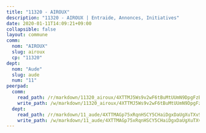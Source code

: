 ```yaml
---
title: "11320 - AIROUX"
description: "11320 - AIROUX | Entraide, Annonces, Initiatives"
date: 2020-01-11T14:09:21+09:00
collapsible: false
layout: commune
comm:
  nom: "AIROUX"
  slug: airoux
  cp: "11320"
dept:
  nom: "Aude"
  slug: aude
  num: "11"
peerpad:
  comm:
    read_path: /r/markdown/11320_airoux/4XTTMJ5Ws9v2wF6tBuMtUUmN9DpgFzBD8ZGRAyXXopARaLXEz
    write_path: /w/markdown/11320_airoux/4XTTMJ5Ws9v2wF6tBuMtUUmN9DpgFzBD8ZGRAyXXopARaLXEz-K3TgUY6L2xKFAr2jZcv4zHWGypgWMMqLYjg8namJKVjYTE2ybMh4GXz2t7XvjLUz7ELdRwPe6LpeYxAJUxgyHPch6Fbh9vYqUvoPaUWvWmccwpTmjgHNJS9k66y9D98XtRM1iTK8
  dept:
    read_path: /r/markdown/11_aude/4XTTMAGp75xRqnHSCY5CHaiDgxDaUgXuTXvSZDHnY1JdjJiUk
    write_path: /w/markdown/11_aude/4XTTMAGp75xRqnHSCY5CHaiDgxDaUgXuTXvSZDHnY1JdjJiUk-K3TgUenjCPDfs1W21bst2JvrPDW324QBfMvPid11puzXxXGQEeNw9p4QtfnUhSn4LYSwR6UDBQmdr3wFq2CDRGqNz2QynSm58zgCpz2PKP6Y24UTpxW22MudfeZ339ZPKnHm6XTr
---
```


